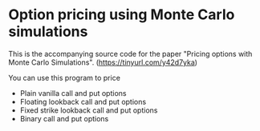 # Option pricing using Monte Carlo simulations

This is the accompanying source code for the paper "Pricing options with Monte Carlo Simulations". (https://tinyurl.com/y42d7yka)

You can use this program to price 

  * Plain vanilla call and put options
  * Floating lookback call and put options
  * Fixed strike lookback call and put options
  * Binary call and put options
